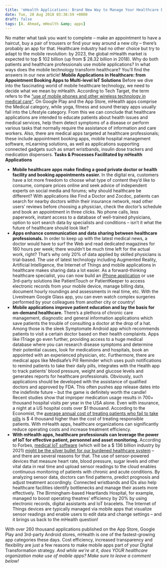 ```yaml
---
title: 'mHealth Applications: Brand New Way to Manage Your Healthcare Business'
date: Tue, 28 Aug 2018 03:38:59 +0000
draft: false
tags: [A. Ahmad, mHealth &amp; apps]
---
```


No matter what task you want to complete – make an appointment to have a haircut, buy a pair of trousers or find your way around a new city – there’s probably an app for that. Healthcare industry had no other choice but try to adapt to the mobile revolution: by 2023, the global mHealth market is expected to top $ 102 billion (up from $ 28.32 billion in 2018). Why do both patients and healthcare professionals use mobile applications? In what ways does the mobile technology transform healthcare? You’ll find the answers in our new article! **Mobile Applications in Healthcare: from Appointment Booking Apps to Multi-level IoT Solutions** Before we dive into the fascinating world of mobile healthcare technology, we need to decide what we mean by mHealth. According to Tech Target, the term refers to the [“use of mobile phones and other wireless technology in medical care”](https://searchhealthit.techtarget.com/definition/mHealth). On Google Play and the App Store, mHealth apps comprise the Medical category, while yoga, fitness and sound therapy apps usually fall into the Lifestyle category. From this we can conclude that healthcare applications are intended to educate patients about health issues and medical services, help them detect symptoms of a disease or perform various tasks that normally require the assistance of information and care workers. Also, there are medical apps targeted at healthcare professionals; these include appointment booking apps, mobile hospital management software, mLearning solutions, as well as applications supporting connected gadgets such as smart wristbands, insulin dose trackers and medication dispensers. **Tasks & Processes Facilitated by mHealth Applications**

*   **Mobile healthcare apps make finding a good private doctor or health facility and booking appointments easier.** In the digital era, customers have a lot more freedom to choose what type of content they’d like to consume, compare prices online and seek advice of independent experts on social media and forums; why should healthcare be different? With applications like Find a Doctor and Zocdoc, patients can search for nearby doctors within their insurance network, read other users’ reviews before choosing a physician, check the doctor’s schedule and book an appointment in three clicks. No phone calls, less paperwork, instant access to a database of well-trained physicians, option to sort search data by specialists and conditions – isn’t it what the future of healthcare should look like?
*   **Apps enhance communication and data sharing between healthcare professionals.** In order to keep up with the latest medical news, a doctor would have to surf the Web and read dedicated magazines for 160 hours per week; there wouldn’t be much time left for the actual work, right? That’s why only 20% of data applied by skilled physicians is trial-based. The use of latest technology including Augmented Reality, Artificial Intelligence, the Internet of Things and mobile applications in healthcare makes sharing data a lot easier. As a forward-thinking healthcare specialist, you can now build an [iPhone application](https://r-stylelab.com/technologies/ios-app-development) or use 3rd-party solutions like PatientTouch or PatientKeeper to access electronic records from your mobile device, manage billing data, document hourly roundings and assessments in real time, etc. With the Livestream Google Glass app, you can even watch complex surgeries performed by your colleagues from another city or country!
*   **Mobile applications improve patient education and lay the basis for on-demand healthcare.** There’s a plethora of chronic care management, diagnostic and general information applications which save patients the trouble of consulting a doctor at the drop of a hat. Among those is the sleek Symptomate Android app which recommends patients to visit a certain doctor based on their health complaints. Apps like ITriage go even further, providing access to a huge medical database where you can research disease symptoms and determine their potential causes, look for medications and hospitals, book an appointed with an experienced physician, etc. Furthermore, there are medical apps like Medisafe’s Pill Reminder which uses push notifications to remind patients to take their daily pills, integrates with the Health app to track patients’ blood pressure, weight and glucose levels and generates reports for healthcare professionals. Obviously, such applications should be developed with the assistance of qualified doctors and approved by FDA. This often pushes app release dates into the indefinite future – but the game is definitely worth the candle! Recent studies show that improper medication usage results in 700+ thousand hospital visits per year in the USA alone. Even with insurance, a night at a US hospital costs over $1 thousand. According to the Economist, the [average annual cost of treating patients who fail to take pills](https://www.economist.com/business/2014/02/01/health-and-appiness) is $ 4 thousand higher than the cost of treating responsible patients. With mHealth apps, healthcare organizations can significantly reduce operating costs and increase treatment efficiency.
*   **With mHealth apps, healthcare professionals can leverage the power of IoT for effective patient, personnel and asset monitoring.** According to Forbes, [medical IoT software](https://r-stylelab.com/services/internet-of-things-app-development) (which will be a $ 136 billion industry by 2021) [might be the silver bullet for our burdened healthcare system](https://www.forbes.com/sites/bernardmarr/2018/01/25/why-the-internet-of-medical-things-iomt-will-start-to-transform-healthcare-in-2018/#1e5585d04a3c) – and there are several reasons for that. The use of sensor-powered devices that measure heart rate, blood pressure, sugar levels and other vital data in real time and upload sensor readings to the cloud enables continuous monitoring of patients with chronic and acute conditions. By analyzing sensor data, doctors can find patterns, predict prognosis and adjust treatment accordingly. Connected wristbands and IDs also help healthcare facilities identify bottlenecks and manage their assets more effectively. The Birmingham-based Heartlands Hospital, for example, managed to boost operating theatres’ efficiency by 20% by using electronic records, digital assistants and IoT bracelets. The Internet of Things devices are typically managed via mobile apps that visualize sensor readings and enable users to edit data and change settings – and it brings us back to the mHealth question!

With over 260 thousand applications published on the App Store, Google Play and 3rd-party Android stores, mHealth is one of the fastest-growing app categories these days. Cost efficiency, increased transparency and flexibility are just a few reasons to make mobile apps part of your Digital Transformation strategy. _And while we’re at it, does YOUR healthcare organization make use of mobile apps? Make sure to leave a comment below!_